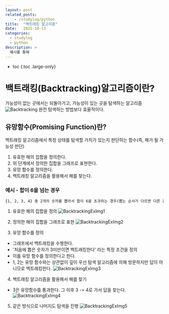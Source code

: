 ```yaml
---
layout: post
related_posts:
    - /studylog/python
title:  "백트래킹 알고리즘"
date:   2025-10-13
categories:
  - studylog
  - python
description: >
  예시를 통해 
---
```

* toc
{:toc .large-only}

# 백트래킹(Backtracking)알고리즘이란?
가능성이 없는 곳에서는 되돌아가고, 가능성이 있는 곳을 탐색하는 알고리즘
![Backtracking](https://goldenrabbit.co.kr/wp-content/uploads/2023/12/%EC%8A%A4%ED%81%AC%EB%A6%B0%EC%83%B7-2023-12-29-%EC%98%A4%EC%A0%84-11.09.45.png)
완전 탐색하는 방법보다 효율적이다.

## 유망함수(Promising Function)란?
백트래킹 알고리즘에서 특정 상태를 탐색할 가치가 있는지 판단하는 함수(즉, 해가 될 가능성 판단)
1. 유효한 해의 집합을 정의한다.
2. 위 단계에서 정의한 집합을 그래프로 표현한다.
3. 유망 함수를 정의한다.
4. 백트래킹 알고리즘을 활용해서 해를 찾는다.

### 예시 - 합이 6을 넘는 경우
```txt
{1, 2, 3, 4} 중 2개의 숫자를 뽑아서 합이 6을 초과하는 경우(뽑는 순서가 다르면 다른 경우의 수로 간주한다.)
```

1. 유효한 해의 집합을 정의
![BacktrackingExImg1](https://goldenrabbit.co.kr/wp-content/uploads/2023/12/%EC%8A%A4%ED%81%AC%EB%A6%B0%EC%83%B7-2023-12-29-%EC%98%A4%EC%A0%84-11.11.25.png)

2. 정의한 해의 집합을 그래프로 표현
![BacktrackingExImg2](https://goldenrabbit.co.kr/wp-content/uploads/2023/12/%EC%8A%A4%ED%81%AC%EB%A6%B0%EC%83%B7-2023-12-29-%EC%98%A4%EC%A0%84-11.11.42-1536x543.png)

3. 유망 함수를 정의
* 그래프에서 백트래킹을 수행한다. 
* '처음에 뽑은 숫자가 3미만이면 백트래킹한다' 라는 특정 조건을 정의
* 이를 유망 함수를 정의한다고 한다.
* 1, 2는 유망 함수와는 상관없이 깊이 우선 탐색 알고리즘에 의해 방문하지만 답이 아니므로 백트래킹한다.
![BacktrackingExImg3](https://goldenrabbit.co.kr/wp-content/uploads/2023/12/%EC%8A%A4%ED%81%AC%EB%A6%B0%EC%83%B7-2023-12-29-%EC%98%A4%EC%A0%84-11.12.40-1536x532.png)

4. 백트래킹 알고리즘을 활용해서 해를 찾기
* 3은 유망함수를 통과한다. 그 이후 3 -> 4로 가서 답을 찾는다.
![BacktrackingExImg4](https://goldenrabbit.co.kr/wp-content/uploads/2023/12/%EC%8A%A4%ED%81%AC%EB%A6%B0%EC%83%B7-2023-12-29-%EC%98%A4%EC%A0%84-11.13.07-1536x566.png)

5. 같은 방식으로 나머지도 탐색을 진행
![BacktrackingExImg5](https://goldenrabbit.co.kr/wp-content/uploads/2023/12/%EC%8A%A4%ED%81%AC%EB%A6%B0%EC%83%B7-2023-12-29-%EC%98%A4%EC%A0%84-11.13.21-1536x536.png)